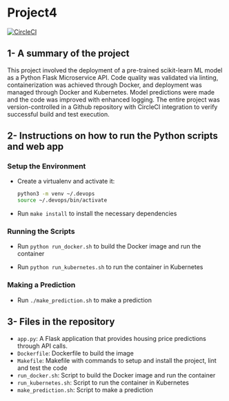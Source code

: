 # Project4

[![CircleCI](https://dl.circleci.com/status-badge/img/gh/w01000001ssim/DevOps_Microservices/tree/main.svg?style=svg)](https://dl.circleci.com/status-badge/redirect/gh/w01000001ssim/DevOps_Microservices/tree/main)

## 1- A summary of the project

This project involved the deployment of a pre-trained scikit-learn ML model as a Python Flask Microservice API. Code quality was validated via linting, containerization was achieved through Docker, and deployment was managed through Docker and Kubernetes. Model predictions were made and the code was improved with enhanced logging. The entire project was version-controlled in a Github repository with CircleCI integration to verify successful build and test execution.

## 2- Instructions on how to run the Python scripts and web app

### Setup the Environment

* Create a virtualenv and activate it:
    
    ```bash
    python3 -m venv ~/.devops
    source ~/.devops/bin/activate
    ```

* Run `make install` to install the necessary dependencies

### Running the Scripts

* Run `python run_docker.sh` to build the Docker image and run the container

* Run `python run_kubernetes.sh` to run the container in Kubernetes

### Making a Prediction

* Run `./make_prediction.sh` to make a prediction

## 3- Files in the repository

* `app.py`: A Flask application that provides housing price predictions through API calls.
* `Dockerfile`: Dockerfile to build the image
* `Makefile`: Makefile with commands to setup and install the project, lint and test the code
* `run_docker.sh`: Script to build the Docker image and run the container
* `run_kubernetes.sh`: Script to run the container in Kubernetes
* `make_prediction.sh`: Script to make a prediction